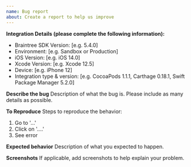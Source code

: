 ```yaml
---
name: Bug report
about: Create a report to help us improve
---
```


<!-- Only open an issue here if you think you've found an issue with our SDK. If you need help troubleshooting your integration, reach out to Braintree Support at https://help.braintreepayments.com. -->

**Integration Details (please complete the following information):**
 - Braintree SDK Version: [e.g. 5.4.0]
 - Environment: [e.g. Sandbox or Production]
 - iOS Version: [e.g. iOS 14.0]
 - Xcode Version: [e.g. Xcode 12.5]
 - Device: [e.g. iPhone 12]
 - Integration type & version: [e.g. CocoaPods 1.1.1, Carthage 0.18.1, Swift Package Manager 5.2.0]

**Describe the bug**
Description of what the bug is. Please include as many details as possible.

**To Reproduce**
Steps to reproduce the behavior:
1. Go to '...'
2. Click on '....'
3. See error

**Expected behavior**
Description of what you expected to happen.

**Screenshots**
If applicable, add screenshots to help explain your problem.
<!-- Do not reveal sensitive data. ex: credit card numbers & customer credentials -->

<!-- NOTE: Please do not open an issue for translation requests for new languages. We support the same languages that are supported by PayPal, and have a dedicated localization team to provide translations.

If there is an error in a specific translation, you may open an issue here and we will escalate it to our localization team. -->
